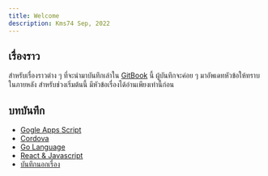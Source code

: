 ```yaml
---
title: Welcome
description: Kms74 Sep, 2022
---
```


## เรื่องราว

สำหรับเรื่องราวต่าง ๆ ที่จะนำมาบันทึกเล่าใน [GitBook](https://www.gitbook.com/) นี้ ผู้บันทึกจะค่อย ๆ มาอัพเดทหัวข้อให้ทราบในภายหลัง สำหรับช่วงเริ่มต้นนี้ มีหัวข้อเรื่องได้อ่านเพียงเท่านี้ก่อน&#x20;

## บทบันทึก

* [Gogle Apps Script][apps-script]
* [Cordova][cordova]
* [Go Language][go]
* [React & Javascript][react]
* [บันทึกนอกเรื่อง][others]

[apps-script]: google-apps-script/README.md
[cordova]: cordova/README.md
[react]: notes/react/README.md
[go]: go-lang/README.md
[others]: others/README.md
